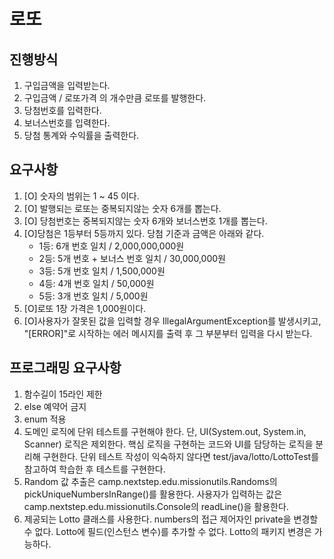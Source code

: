 # 로또

## 진행방식
1. 구입금액을 입력받는다.
2. 구입금액 / 로또가격 의 개수만큼 로또를 발행한다.
3. 당첨번호를 입력한다.
4. 보너스번호를 입력한다.
5. 당첨 통계와 수익률을 출력한다.

## 요구사항
1. [O] 숫자의 범위는 1 ~ 45 이다.
2. [O] 발행되는 로또는 중복되지않는 숫자 6개를 뽑는다.
3. [O] 당첨번호는 중복되지않는 숫자 6개와 보너스번호 1개를 뽑는다.
4. [O]당첨은 1등부터 5등까지 있다. 당첨 기준과 금액은 아래와 같다.
   - 1등: 6개 번호 일치 / 2,000,000,000원
   - 2등: 5개 번호 + 보너스 번호 일치 / 30,000,000원
   - 3등: 5개 번호 일치 / 1,500,000원
   - 4등: 4개 번호 일치 / 50,000원
   - 5등: 3개 번호 일치 / 5,000원
5. [O]로또 1장 가격은 1,000원이다.
6. [O]사용자가 잘못된 값을 입력할 경우 IllegalArgumentException를 발생시키고, "[ERROR]"로 시작하는 에러 메시지를 출력 후 그 부분부터 입력을 다시 받는다.

## 프로그래밍 요구사항
1. 함수길이 15라인 제한
2. else 예약어 금지
3. enum 적용
4. 도메인 로직에 단위 테스트를 구현해야 한다. 단, UI(System.out, System.in, Scanner) 로직은 제외한다.
   핵심 로직을 구현하는 코드와 UI를 담당하는 로직을 분리해 구현한다.
   단위 테스트 작성이 익숙하지 않다면 test/java/lotto/LottoTest를 참고하여 학습한 후 테스트를 구현한다.
5. Random 값 추출은 camp.nextstep.edu.missionutils.Randoms의 pickUniqueNumbersInRange()를 활용한다.
   사용자가 입력하는 값은 camp.nextstep.edu.missionutils.Console의 readLine()을 활용한다.
6. 제공되는 Lotto 클래스를 사용한다.
   numbers의 접근 제어자인 private을 변경할 수 없다.
   Lotto에 필드(인스턴스 변수)를 추가할 수 없다.
   Lotto의 패키지 변경은 가능하다.